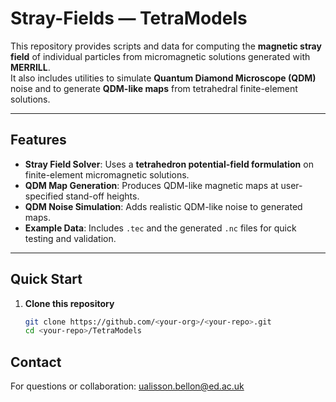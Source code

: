 # Stray-Fields — TetraModels

This repository provides scripts and data for computing the **magnetic stray field** of individual particles from micromagnetic solutions generated with **MERRILL**.  
It also includes utilities to simulate **Quantum Diamond Microscope (QDM)** noise and to generate **QDM-like maps** from tetrahedral finite-element solutions.

---

## Features

- **Stray Field Solver**: Uses a **tetrahedron potential-field formulation** on finite-element micromagnetic solutions.  
- **QDM Map Generation**: Produces QDM-like magnetic maps at user-specified stand-off heights.  
- **QDM Noise Simulation**: Adds realistic QDM-like noise to generated maps.  
- **Example Data**: Includes `.tec` and the generated `.nc` files for quick testing and validation.  

---

## Quick Start

1. **Clone this repository**
   ```bash
   git clone https://github.com/<your-org>/<your-repo>.git
   cd <your-repo>/TetraModels

## Contact 

For questions or collaboration:
ualisson.bellon@ed.ac.uk

